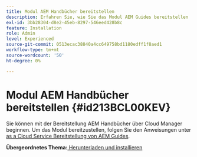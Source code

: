 ```yaml
---
title: Modul AEM Handbücher bereitstellen
description: Erfahren Sie, wie Sie das Modul AEM Guides bereitstellen
exl-id: 3bb28304-d8e2-45eb-8297-546eed428b8c
feature: Installation
role: Admin
level: Experienced
source-git-commit: 0513ecac38840a4cc649758bd1180edff1f8aed1
workflow-type: tm+mt
source-wordcount: '50'
ht-degree: 0%

---
```


# Modul AEM Handbücher bereitstellen {#id213BCL00KEV}

Sie können mit der Bereitstellung AEM Handbücher über Cloud Manager beginnen. Um das Modul bereitzustellen, folgen Sie den Anweisungen unter [as a Cloud Service Bereitstellung von AEM Guides](https://experienceleague.adobe.com/docs/experience-manager-xml-documentation-learn/tutorials/release-info/release-notes/cloud-release-notes/deploy-xml-on-aemaacs.html).

**Übergeordnetes Thema:**[ Herunterladen und installieren](download-install.md)
